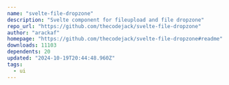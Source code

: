 ```yaml
---
name: "svelte-file-dropzone"
description: "Svelte component for fileupload and file dropzone"
repo_url: "https://github.com/thecodejack/svelte-file-dropzone"
author: "arackaf"
homepage: "https://github.com/thecodejack/svelte-file-dropzone#readme"
downloads: 11103
dependents: 20
updated: "2024-10-19T20:44:48.960Z"
tags: 
  - ui
---
```


